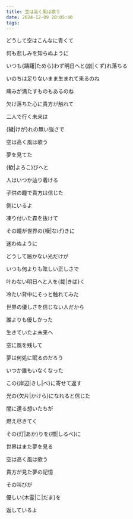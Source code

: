 ```yaml
---
title: 空は高く風は歌う
date: 2024-12-09 20:05:40
tags: 
---
```

どうして空はこんなに青くて

何も悲しみを知らぬように

いつも{躊躇|ためら}わず明日へと{崩|くず}れ落ちる

いのちは足りないまま生まれて来るのね

痛みが満たすものもあるのね

欠け落ちた心に貴方が触れて

二人で行く未来は

{穢|けが}れの無い強さで

空は高く風は歌う

夢を見てた

{歓|よろこ}びへと

人はいつか辿り着ける

子供の瞳で貴方は信じた

側にいるよ

凍り付いた森を抜けて

その瞳が世界の{嘆|なげ}きに

迷わぬように

どうして届かない光だけが

いつも何よりも眩しい正しさで

叶わない明日へと人を{裁|きば}く

冷たい背中にそっと触れてみた

世界の優しさを信じない人だから

誰よりも優しかった

生きていたよ未来へ

空に風を残して

夢は何処に眠るのだろう

いつか誰もいなくなった

この{岸辺|きし|べ}に寄せて返す

光の{欠片|かけら}になれると信じた

闇に還る想いたちが

燃え尽きてく

その{灯|あか}りを{標|しるべ}に

世界はまた夢を見る

空は高く風は歌う

貴方が見た夢の記憶

その叫びが

優しい{木霊|こ|だま}を

返しているよ
